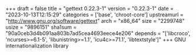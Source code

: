 +++
draft = false
title = "gettext 0.22.3-1"
version = "0.22.3-1"
date = "2023-10-13T12:15:29"
categories = ['base', 'chroot-core']
upstreamurl = "http://www.gnu.org/software/gettext"
arch = "x86_64"
size = "2299748"
usize = "9896151"
sha1sum = "90a0ceb3d4b091aa803b7ad5cea4693eece4e206"
depends = "['libcroco', 'ncurses>=6.1-5', 'libunistring>=1.1', 'icu4c>=71.1', 'libtextstyle']"
+++
GNU internationalization library